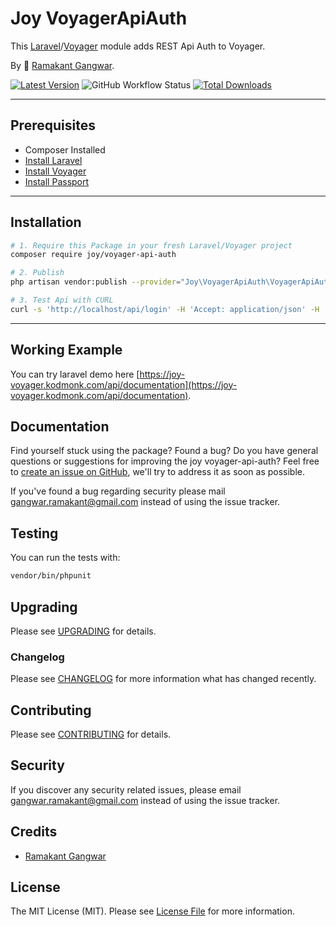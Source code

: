 # Joy VoyagerApiAuth

This [Laravel](https://laravel.com/)/[Voyager](https://voyager.devdojo.com/) module adds REST Api Auth to Voyager.

By 🐼 [Ramakant Gangwar](https://github.com/rxcod9).

<!-- ![Screenshot](https://raw.githubusercontent.com/rxcod9/joy-voyager-api-auth/main/cover.jpg) -->

[![Latest Version](https://img.shields.io/github/v/release/rxcod9/joy-voyager-api-auth?style=flat-square)](https://github.com/rxcod9/joy-voyager-api-auth/releases)
![GitHub Workflow Status](https://img.shields.io/github/workflow/status/rxcod9/joy-voyager-api-auth/run-tests?label=tests)
[![Total Downloads](https://img.shields.io/packagist/dt/joy/voyager-api-auth.svg?style=flat-square)](https://packagist.org/packages/joy/voyager-api-auth)

---

## Prerequisites

*   Composer Installed
*   [Install Laravel](https://laravel.com/docs/installation)
*   [Install Voyager](https://github.com/the-control-group/voyager)
*   [Install Passport](https://laravel.com/docs/8.x/passport)

---

## Installation

```bash
# 1. Require this Package in your fresh Laravel/Voyager project
composer require joy/voyager-api-auth

# 2. Publish
php artisan vendor:publish --provider="Joy\VoyagerApiAuth\VoyagerApiAuthServiceProvider" --force

# 3. Test Api with CURL
curl -s 'http://localhost/api/login' -H 'Accept: application/json' -H 'Content-Type: application/json' --data-raw $'{\n  "email": "admin@admin.com",\n  "password": "password",\n  "remember_me": false\n}'
```

---

<!-- ## Usage

Installation generates.

--- -->

<!-- ## Views Customization

In order to override views delivered by Voyager DataTable, copy contents from ``vendor/joy/voyager-api-auth/resources/views`` to the ``views/vendor/joy-voyager-api-auth`` directory of your Laravel installation. -->

## Working Example

You can try laravel demo here [https://joy-voyager.kodmonk.com/api/documentation](https://joy-voyager.kodmonk.com/api/documentation).

## Documentation

Find yourself stuck using the package? Found a bug? Do you have general questions or suggestions for improving the joy voyager-api-auth? Feel free to [create an issue on GitHub](https://github.com/rxcod9/joy-voyager-api-auth/issues), we'll try to address it as soon as possible.

If you've found a bug regarding security please mail [gangwar.ramakant@gmail.com](mailto:gangwar.ramakant@gmail.com) instead of using the issue tracker.

## Testing

You can run the tests with:

```bash
vendor/bin/phpunit
```

## Upgrading

Please see [UPGRADING](UPGRADING.md) for details.

### Changelog

Please see [CHANGELOG](CHANGELOG.md) for more information what has changed recently.

## Contributing

Please see [CONTRIBUTING](CONTRIBUTING.md) for details.

## Security

If you discover any security related issues, please email [gangwar.ramakant@gmail.com](mailto:gangwar.ramakant@gmail.com) instead of using the issue tracker.

## Credits

- [Ramakant Gangwar](https://github.com/rxcod9)

## License

The MIT License (MIT). Please see [License File](LICENSE.md) for more information.
